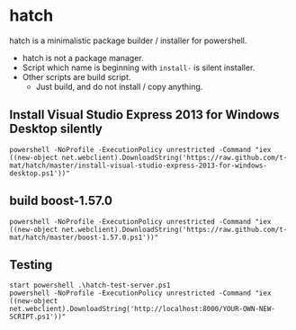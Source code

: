 ﻿# hatch

hatch is a minimalistic package builder / installer for powershell.

 - hatch is not a package manager.
 - Script which name is beginning with `install-` is silent installer.
 - Other scripts are build script.
   - Just build, and do not install / copy anything.


## Install Visual Studio Express 2013 for Windows Desktop silently

```
powershell -NoProfile -ExecutionPolicy unrestricted -Command "iex ((new-object net.webclient).DownloadString('https://raw.github.com/t-mat/hatch/master/install-visual-studio-express-2013-for-windows-desktop.ps1'))"
```


## build boost-1.57.0

```
powershell -NoProfile -ExecutionPolicy unrestricted -Command "iex ((new-object net.webclient).DownloadString('https://raw.github.com/t-mat/hatch/master/boost-1.57.0.ps1'))"
```


## Testing

```
start powershell .\hatch-test-server.ps1
powershell -NoProfile -ExecutionPolicy unrestricted -Command "iex ((new-object net.webclient).DownloadString('http://localhost:8000/YOUR-OWN-NEW-SCRIPT.ps1'))"
```
